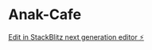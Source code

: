 # Anak-Cafe

[Edit in StackBlitz next generation editor ⚡️](https://stackblitz.com/~/github.com/kikosaur/Anak-Cafe)